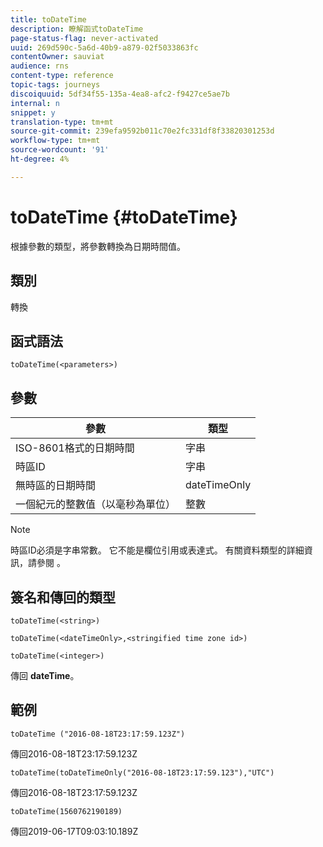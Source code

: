 ```yaml
---
title: toDateTime
description: 瞭解函式toDateTime
page-status-flag: never-activated
uuid: 269d590c-5a6d-40b9-a879-02f5033863fc
contentOwner: sauviat
audience: rns
content-type: reference
topic-tags: journeys
discoiquuid: 5df34f55-135a-4ea8-afc2-f9427ce5ae7b
internal: n
snippet: y
translation-type: tm+mt
source-git-commit: 239efa9592b011c70e2fc331df8f33820301253d
workflow-type: tm+mt
source-wordcount: '91'
ht-degree: 4%

---
```


# toDateTime {#toDateTime}

根據參數的類型，將參數轉換為日期時間值。

## 類別

轉換

## 函式語法

`toDateTime(<parameters>)`

## 參數

| 參數 | 類型 |
|-----------|------------------|
| ISO-8601格式的日期時間 | 字串 |
| 時區ID | 字串 |
| 無時區的日期時間 | dateTimeOnly |
| 一個紀元的整數值（以毫秒為單位） | 整數 |

>[!NOTE]
>
>時區ID必須是字串常數。 它不能是欄位引用或表達式。 有關資料類型的詳細資訊，請參閱 [](../expression/data-types.md)。

## 簽名和傳回的類型

`toDateTime(<string>)`

`toDateTime(<dateTimeOnly>,<stringified time zone id>)`

`toDateTime(<integer>)`

傳回 **dateTime**。

<!--`toDateTime(<year>,<month>,<dayOfMonth>,<hour>,<minute>,<second>)`

Returns a date time with default time zone UTC.

`toDateTime(<year>,<month>,<dayOfMonth>)`
`toDateTime(<stringified timeZone>,<year>,<month>,<dayOfMonth>)`
`toDateTime(<timeZone>,<year>,<month>,<dayOfMonth>)`

Return a datetime where hour, minute and second set to 0.

`toDateTime(<stringified timeZone>,<year>,<month>,<dayOfMonth>,<hour>,<minute>,<second>)`
`toDateTime(<string>)`
`toDateTime(<string>,<integer>)`
`toDateTime(<stringified timeZone>,<dateTimeOnly)`

`toDateTime(<timeZone>,<integer>)`

Return a datetime.

-->

## 範例

`toDateTime ("2016-08-18T23:17:59.123Z")`

傳回2016-08-18T23:17:59.123Z

`toDateTime(toDateTimeOnly("2016-08-18T23:17:59.123"),"UTC")`

傳回2016-08-18T23:17:59.123Z

`toDateTime(1560762190189)`

傳回2019-06-17T09:03:10.189Z

<!--`toDateTime ("2016-08-18T23:17:59.123", "UTC")`

Returns 2016-08-18T23:17:59.123Z.

`toDateTime("Z",2016,8,18,23,17,59)`

Returns 2016-08-18T23:17:59.000Z.

`toDateTime("Z",2016,8,18)`

Returns 2016-08-18T00:00:00.000Z.-->
